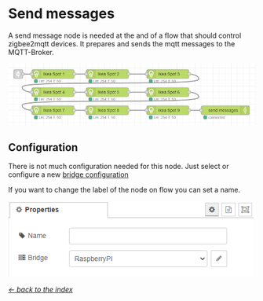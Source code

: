 # Send messages

A send message node is needed at the and of a flow that should control zigbee2mqtt devices.
It prepares and sends the mqtt messages to the MQTT-Broker.

![img](img/generic-lamp-flow.png)

## Configuration

There is not much configuration needed for this node. Just select or configure a new [bridge configuration](../config/bridge-config.md)

If you want to change the label of the node on flow you can set a name.

![img](img/send-messages-config.png)

[*← back to the index*](../documentation.md)